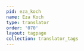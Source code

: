 ```yaml
---
pid: eza_koch
name: Eza Koch
type: translator
order: '070'
layout: tagpage
collection: translator_tags
---
```

